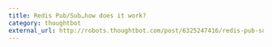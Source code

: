 ```yaml
---
title: Redis Pub/Sub…how does it work?
category: thoughtbot
external_url: http://robots.thoughtbot.com/post/6325247416/redis-pub-sub-how-does-it-work
---
```


